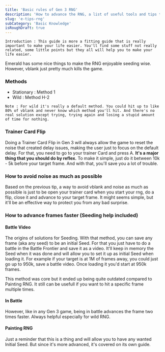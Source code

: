 ```yaml
---
title: 'Basic rules of Gen 3 RNG'
description: 'How to advance the RNG, a list of useful tools and tips to make everything more stable'
slug: 'e-tips-rng'
subCategory: 'Basic Knowledge'
isRoughDraft: true
---
```


```
Introduction : This guide is more a fitting guide that is really important to make your life easier. You'll find some stuff not really related, some little points but they all will help you to make your life easier.
```

Emerald has some nice things to make the RNG enjoyable seeding wise. However, vblank just pretty much kills the game.

### Methods

* Stationary : Method 1
* Wild : Method H-2

```
Note : For wild it's really a default method. You could hit up to like 80% of vblank and never know which method you'll hit. And there's no real solution except trying, trying again and losing a stupid amount of time for nothing.
```

### Trainer Card Flip

Doing a Trainer Card Flip in Gen 3 will always allow the game to reset the noise that created delay issues, making the user just to focus on the default delay. For that, you need to go to your trainer Card and press A. **It's a major thing that you should do by reflex.** To make it simple, just do it between 10k - 5k before your target frame. And with that, you'll save you a lot of trouble.


### How to avoid noise as much as possible

Based on the previous tip, a way to avoid vblank and noise as much as possible is just to be open your trainer card when you start your rng, do a flip, close it and advance to your target frame. It might seems simple, but it'll be an effective way to protect you from any bad surprise.

### How to advance frames faster (Seeding help included)

#### Battle Video 

The origins of solutions for Seeding. With that method, you can save any frame (aka any seed) to be an initial Seed. For that you just have to do a battle in the Battle Frontier and save it as a video. It'll keep in memory the Seed when it was done and will allow you to set it up as initial Seed when loading it. For example if your target is at 1M of frames away, you could just go up to 950k, save a battle video. Once loading it you'd start at 950k frames. 

This method was core but it ended up being quite outdated compared to Painting RNG. It still can be usefull if you want to hit a specific frame multiple times.

#### In Battle 

However, like in any  Gen 3 game, being in battle advances the frame two times faster. Always helpful especially for wild RNG.

#### Painting RNG

Just a reminder that this is a thing and will allow you to have any wanted Initial Seed. But since it's more advanced, it's covered on its own guide.